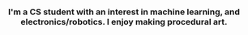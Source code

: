 <h3 align="center">I'm a CS student with an interest in machine learning, and electronics/robotics. I enjoy making procedural art.</h3>
